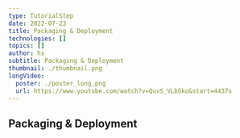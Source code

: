 ```yaml
---
type: TutorialStep
date: 2022-07-23
title: Packaging & Deployment
technologies: []
topics: []
author: hs
subtitle: Packaging & Deployment
thumbnail: ./thumbnail.png
longVideo:
  poster: ./poster_long.png
  url: https://www.youtube.com/watch?v=QuvS_VLbGko&start=4437s
---
```


## Packaging & Deployment
